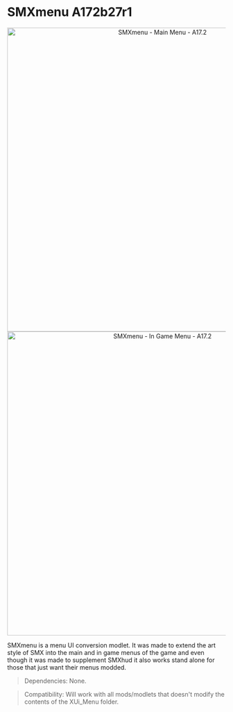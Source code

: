 # SMXmenu A172b27r1

<p align="center">
  <img src="https://i.imgur.com/MoMhwW1.jpg" width="700" title="SMXmenu - Main Menu - A17.2">
  <img src="https://i.imgur.com/WbrG2SM.jpg" width="700" title="SMXmenu - In Game Menu - A17.2">
</p>

SMXmenu is a menu UI conversion modlet. It was made to extend the art style of SMX into the main and in game menus of the game and even though it was made to supplement SMXhud it also works stand alone for those that just want their menus modded.

> Dependencies: None.

> Compatibility: Will work with all mods/modlets that doesn't modify the contents of the XUi_Menu folder.
